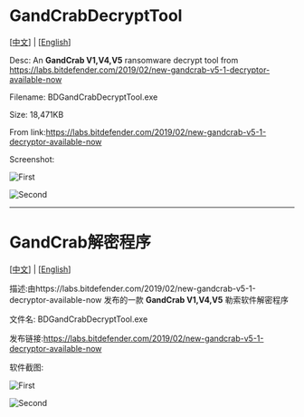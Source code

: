 # GandCrabDecryptTool

[[中文](#GandCrab解密程序)] | [[English](#GandCrabDecryptTool)]

Desc: An **GandCrab V1,V4,V5** ransomware decrypt tool from https://labs.bitdefender.com/2019/02/new-gandcrab-v5-1-decryptor-available-now

Filename: BDGandCrabDecryptTool.exe

Size: 18,471KB

From link:https://labs.bitdefender.com/2019/02/new-gandcrab-v5-1-decryptor-available-now

Screenshot: 

![First](https://i.imgur.com/cvxCVx1.png)

![Second](https://i.imgur.com/bD6y8ZP.png)

----
# GandCrab解密程序

[[中文](#GandCrab解密程序)] | [[English](#GandCrabDecryptTool)]

描述:由https://labs.bitdefender.com/2019/02/new-gandcrab-v5-1-decryptor-available-now 发布的一款 **GandCrab V1,V4,V5** 勒索软件解密程序

文件名: BDGandCrabDecryptTool.exe


发布链接:https://labs.bitdefender.com/2019/02/new-gandcrab-v5-1-decryptor-available-now

软件截图: 

![First](https://i.imgur.com/cvxCVx1.png)

![Second](https://i.imgur.com/bD6y8ZP.png)